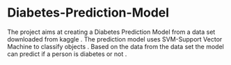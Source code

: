 # Diabetes-Prediction-Model
The project aims at creating a Diabetes Prediction Model from a data set downloaded from kaggle . The prediction model uses SVM-Support Vector Machine to classify objects . Based on the data from the data set the model can predict if a person is diabetes or not .
